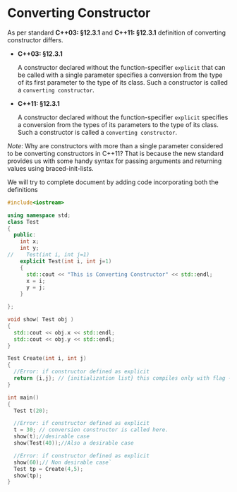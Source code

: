 Converting Constructor
======================

As per standard **C++03: §12.3.1** and **C++11: §12.3.1** definition of converting constructor differs.

* **C++03: §12.3.1**
    
    A constructor declared without the function-specifier `explicit` that can be called with a single parameter specifies a conversion from the type of its first parameter to the type of its class. Such a constructor is called a `converting constructor`.

* **C++11: §12.3.1**


    A constructor declared without the function-specifier `explicit` specifies a conversion from the types of its parameters to the type of its class. Such a constructor is called a `converting constructor`.

_Note_: Why are constructors with more than a single parameter considered to be converting constructors in C++11? That is because the new standard provides us with some handy syntax for passing arguments and returning values using braced-init-lists. 

We will try to complete document by adding code incorporating both the definitions

````cpp
#include<iostream>

using namespace std;
class Test
{
  public:
    int x;
    int y;
//    Test(int i, int j=1)
    explicit Test(int i, int j=1)
    {
      std::cout << "This is Converting Constructor" << std::endl;
      x = i;
      y = j;
    }

};

void show( Test obj )
{
  std::cout << obj.x << std::endl;
  std::cout << obj.y << std::endl;
}

Test Create(int i, int j)
{
  //Error: if constructor defined as explicit
  return {i,j}; // {initialization list} this compiles only with flag -std=c++11
}

int main()
{
  Test t(20);

  //Error: if constructor defined as explicit
  t = 30; // conversion constructor is called here.
  show(t);//desirable case
  show(Test(40));//Also a desirable case

  //Error: if constructor defined as explicit
  show(60);// Non desirable case`
  Test tp = Create(4,5);
  show(tp);
}

````
